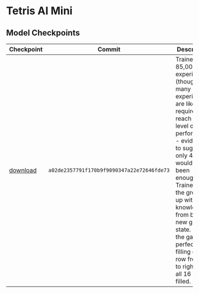 # Tetris AI Mini

## Model Checkpoints
|Checkpoint|Commit|Description|
|-|-|-|
|[download]()|`a02de2357791f170b9f9090347a22e72646fde73`|Trained on 85,000 experiences (though this many experiences are likely not required to reach this level of performance - evidence to suggest only 4,500 would have been enough). Trained from the ground up with no knowledge from blank new game state. Plays the game perfectly, filling each row from left to right until all 16 are filled.|